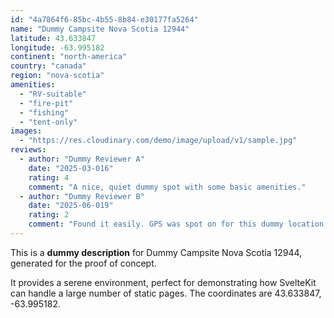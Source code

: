 ```yaml
---
id: "4a7864f6-85bc-4b55-8b84-e30177fa5264"
name: "Dummy Campsite Nova Scotia 12944"
latitude: 43.633847
longitude: -63.995182
continent: "north-america"
country: "canada"
region: "nova-scotia"
amenities:
  - "RV-suitable"
  - "fire-pit"
  - "fishing"
  - "tent-only"
images:
  - "https://res.cloudinary.com/demo/image/upload/v1/sample.jpg"
reviews:
  - author: "Dummy Reviewer A"
    date: "2025-03-016"
    rating: 4
    comment: "A nice, quiet dummy spot with some basic amenities."
  - author: "Dummy Reviewer B"
    date: "2025-06-019"
    rating: 2
    comment: "Found it easily. GPS was spot on for this dummy location."
---
```


This is a **dummy description** for Dummy Campsite Nova Scotia 12944, generated for the proof of concept.

It provides a serene environment, perfect for demonstrating how SvelteKit can handle a large number of static pages. The coordinates are 43.633847, -63.995182.
